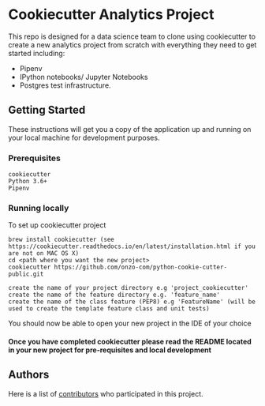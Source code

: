 # Cookiecutter Analytics Project

This repo is designed for a data science team to clone using cookiecutter to create a new analytics project from scratch with everything they need to get started including: 
* Pipenv
* IPython notebooks/ Jupyter Notebooks
* Postgres test infrastructure.


## Getting Started

These instructions will get you a copy of the application up and running on your local machine for development purposes.


### Prerequisites

```
cookiecutter
Python 3.6+
Pipenv
```

### Running locally

To set up cookiecutter project
```
brew install cookiecutter (see https://cookiecutter.readthedocs.io/en/latest/installation.html if you are not on MAC OS X)
cd <path where you want the new project>
cookiecutter https://github.com/onzo-com/python-cookie-cutter-public.git

create the name of your project directory e.g 'project_cookiecutter'
create the name of the feature directory e.g. 'feature_name'
create the name of the class feature (PEP8) e.g 'FeatureName' (will be used to create the template feature class and unit tests) 
```
You should now be able to open your new project in the IDE of your choice 

#### Once you have completed cookiecutter please read the README located in your new project for pre-requisites and local development


## Authors

Here is a list of [contributors](https://github.com/onzo-com/python-cookie-cutter-public/graphs/contributors) who participated
in this project.
